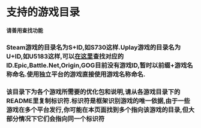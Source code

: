 # 支持的游戏目录  
#### 请善用查找功能  

### Steam游戏的目录名为S+ID,如S730这样.Uplay游戏的目录名为U+ID,如U5183这样,可以[在这里][]查找对应的ID.Epic,Battle.Net,Origin,GOG目前没有游戏ID,暂时以前缀+游戏名称命名.使用独立平台的游戏直接使用游戏名称命名.  
### 该目录下为各个游戏所需要的优化包和说明,请从各游戏目录下的README里复制标识符.标识符是框架识别游戏的唯一依据,由于一些游戏在多个平台发行,你可能在本页面找到多个指向该游戏的目录,但大部分情况下它们会指向同一个标识符  








[在这里]:https://github.com/Haoose/UPLAY_GAME_ID
